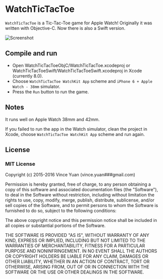 # WatchTicTacToe

`WatchTicTacToe` is a Tic-Tac-Toe game for Apple Watch! Originally it was written with Objective-C. Now there is also a Swift version.

![Screenshot](https://github.com/vinceyuan/WatchTicTacToe/raw/master/WatchTicTacToe.gif)

## Compile and run

- Open WatchTicTacToeObjC/WatchTicTacToe.xcodeproj or WatchTicTacToeSwift/WatchTicTacToeSwift.xcodeproj in Xcode (currently 8.0).
- Choose `WatchTicTacToe WatchKit App` scheme and `iPhone 6 + Apple Watch - 38mm` simulator.
- Press the `Run` button to run the game.

## Notes

It runs well on Apple Watch 38mm and 42mm.

If you failed to run the app in the Watch simulator, clean the project in Xcode, choose `WatchTicTacToe WatchKit App` scheme and run again.

## License

### MIT License

Copyright (c) 2015-2016 Vince Yuan (vince.yuan###gmail.com)

Permission is hereby granted, free of charge, to any person obtaining a copy
of this software and associated documentation files (the "Software"), to deal
in the Software without restriction, including without limitation the rights
to use, copy, modify, merge, publish, distribute, sublicense, and/or sell
copies of the Software, and to permit persons to whom the Software is
furnished to do so, subject to the following conditions:

The above copyright notice and this permission notice shall be included in
all copies or substantial portions of the Software.

THE SOFTWARE IS PROVIDED "AS IS", WITHOUT WARRANTY OF ANY KIND, EXPRESS OR
IMPLIED, INCLUDING BUT NOT LIMITED TO THE WARRANTIES OF MERCHANTABILITY,
FITNESS FOR A PARTICULAR PURPOSE AND NONINFRINGEMENT. IN NO EVENT SHALL THE
AUTHORS OR COPYRIGHT HOLDERS BE LIABLE FOR ANY CLAIM, DAMAGES OR OTHER
LIABILITY, WHETHER IN AN ACTION OF CONTRACT, TORT OR OTHERWISE, ARISING FROM,
OUT OF OR IN CONNECTION WITH THE SOFTWARE OR THE USE OR OTHER DEALINGS IN
THE SOFTWARE.